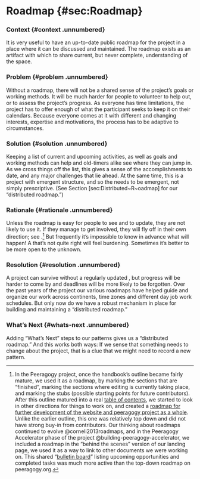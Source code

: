 Roadmap {#sec:Roadmap}
=======

### Context {#context .unnumbered}

It is very useful to have an up-to-date public roadmap for the project
in a place where it can be discussed and maintained. The roadmap exists
as an artifact with which to share current, but never complete,
understanding of the space.

### Problem {#problem .unnumbered}

Without a roadmap, there will not be a shared sense of the project’s
goals or working methods. It will be much harder for people to volunteer
to help out, or to assess the project’s progress. As everyone has time
limitations, the project has to offer enough of what the participant
seeks to keep it on their calendars. Because everyone comes at it with
different and changing interests, expertise and motivations, the process
has to be adaptive to circumstances.

### Solution {#solution .unnumbered}

Keeping a list of current and upcoming activities, as well as goals and
working methods can help and old-timers alike see where they can jump
in. As we cross things off the list, this gives a sense of the
accomplishments to date, and any major challenges that lie ahead. At the
same time, this is a project with emergent structure, and so the needs
to be emergent, not simply prescriptive. (See Section
[sec:Distributed~R~oadmap] for our “distributed roadmap.”)

### Rationale {#rationale .unnumbered}

Unless the roadmap is easy for people to see and to update, they are not
likely to use it. If they manage to get involved, they will fly off in
their own direction; see .[^1] But frequently it’s impossible to know in
advance what will happen! A that’s not quite right will feel burdening.
Sometimes it’s better to be more open to the unknown.

### Resolution {#resolution .unnumbered}

A project can survive without a regularly updated , but progress will be
harder to come by and deadlines will be more likely to be forgotten.
Over the past years of the project our various roadmaps have helped
guide and organize our work across continents, time zones and different
day job work schedules. But only now do we have a robust mechanism in
place for building and maintaining a “distributed roadmap.”

### What’s Next {#whats-next .unnumbered}

Adding “What’s Next” steps to our patterns gives us a “distributed
roadmap.” And this works both ways: If we sense that something needs to
change about the project, that is a clue that we might need to record a
new pattern.

[^1]: In the Peeragogy project, once the handbook’s outline became
    fairly mature, we used it as a roadmap, by marking the sections that
    are “finished”, marking the sections where editing is currently
    taking place, and marking the stubs (possible starting points for
    future contributors). After this outline matured into a real [table
    of contents](http://peeragogy.org/table-of-contents/), we started to
    look in other directions for things to work on, and created a
    [roadmap for further development of the website and peeragogy
    project as a whole](http://peeragogy.org/peeragogy-org-roadmap/).
    Unlike the earlier outline, this one was relatively top down and did
    not have strong buy-in from contributors. Our thinking about
    roadmaps continued to evolve @corneli2013roadmaps, and in the
    Peeragogy Accelerator phase of the project
    @building-peeragogy-accelerator, we included a roadmap in the
    “behind the scenes” version of our landing page, we used it as a way
    to link to other documents we were working on. This shared
    “[bulletin
    board](https://docs.google.com/document/d/1RZEsqFDwF-jPiCvgWzJgi6n6faTRTDuPQS1CMEeXxRE/edit#heading=h.p197njr3jsn8)”
    listing upcoming opportunities and completed tasks was much more
    active than the top-down roadmap on peeragogy.org.

